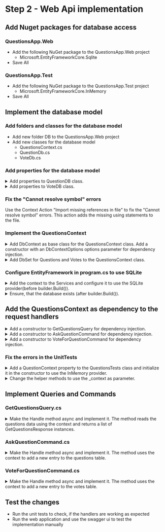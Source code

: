 # Step 2 - Web Api implementation

## Add Nuget packages for database access 

### QuestionsApp.Web

* Add the following NuGet package to the QuestionsApp.Web project
  * Microsoft.EntityFrameworkCore.Sqlite
* Save All


### QuestionsApp.Test

* Add the following NuGet package to the QuestionsApp.Test project
  * Microsoft.EntityFrameworkCore.InMemory
* Save All


## Implement the database model

### Add folders and classes for the database model

* Add new folder DB to the QuestionsApp.Web project
* Add new classes for the database model
  * QuestionsContext.cs
  * QuestionDb.cs
  * VoteDb.cs

### Add properties for the database model

<details><summary>Add properties to QuestionDB class.</summary>
 
~~~c#
[Key]
[DatabaseGenerated(DatabaseGeneratedOption.Identity)]
public int Id { get; set; }
public string Content { get; set; } = "";
public ICollection<VoteDb> Votes { get; set; } = null!;
~~~
</details>

<details><summary>Add properties to VoteDB class.</summary>

~~~c#
[Key]
[DatabaseGenerated(DatabaseGeneratedOption.Identity)]
public int Id { get; set; }
public int QuestionId { get; set; }
public QuestionDb Question { get; set; } = null!;
~~~
</details>

### Fix the "Cannot resolve symbol" errors

Use the Context Action "Import missing references in file" to fix the "Cannot resolve symbol" errors. This action adds the missing using statements to the file.

### Implement the QuestionsContext

<details><summary>Add DbContext as base class for the QuestionsContext class. Add a constructor with an DbContextOptions options parameter for dependency injection.</summary>

~~~c#
public class QuestionsContext : DbContext
{
    public QuestionsContext(DbContextOptions options) : base(options)
    { }
}
~~~
</details>

<details><summary>Add DbSet for Questions and Votes to the  QuestionsContext class.</summary>

~~~c#
public DbSet<QuestionDb> Questions { get; set; }
public DbSet<VoteDb> Votes { get; set; }
~~~
</details>

### Configure EntityFramework in program.cs to use SQLite

<details><summary>Add the context to the Services and configure it to use the SQLite provider(before builder.Build()).</summary>

~~~c#
// Configuration for Entity Framework
var connectionString = new SqliteConnectionStringBuilder() { DataSource = "Production.db" }.ToString();
builder.Services.AddDbContext<QuestionsContext>(x => x.UseSqlite(connectionString));
~~~
</details>

<details><summary>Ensure, that the database exists (after builder.Build()).</summary>

~~~c#
// Make sure, that the database exists
using (var scope = app.Services.CreateScope())
    scope.ServiceProvider.GetRequiredService<QuestionsContext>().Database.EnsureCreated();
~~~
</details>


## Add the QuestionsContext as dependency to the request handlers

<details><summary>Add a constructor to GetQuestionsQuery for dependency injection.</summary>

~~~c#
private readonly QuestionsContext _context;
public GetQuestionsQuery(QuestionsContext context)
{
    _context = context;
}
~~~
</details>

<details><summary>Add a constructor to AskQuestionCommand for dependency injection.</summary>

~~~c#
private readonly QuestionsContext _context;
public AskQuestionCommand(QuestionsContext context)
{
    _context = context;
}
~~~
</details>

<details><summary>Add a constructor to VoteForQuestionCommand for dependency injection.</summary>

~~~c#
private readonly QuestionsContext _context;
public VoteForQuestionCommand(QuestionsContext context)
{
    _context = context;
}
~~~
</details>

### Fix the errors in the UnitTests

<details><summary>Add a QuestionContext property to the QuestionsTests class and initialize it in the constructor to use the InMemory provider.</summary>

~~~c#
private readonly QuestionsContext _context;

public QuestionsTests()
{
	var options = new DbContextOptionsBuilder<QuestionsContext>().
						UseInMemoryDatabase(Guid.NewGuid().ToString()).Options;
	_context = new QuestionsContext(options);
}
~~~
</details>

<details><summary>Change the helper methods to use the _context as parameter.</summary>

~~~c#
private GetQuestionsQuery NewGetQuestionsQueryHandler => new(_context);
private AskQuestionCommand NewAskQuestionCommandHandler => new(_context);
private VoteForQuestionCommand NewVoteForQuestionCommandHandler => new(_context);
~~~
</details>

## Implement Queries and Commands

### GetQuestionsQuery.cs

<details><summary>Make the Handle method async and implement it. The method reads the questions data using the context and returns a list of GetQuestionsResponse instances.</summary>

~~~c#
public async Task<List<GetQuestionsResponse>> Handle(GetQuestionsRequest request, CancellationToken cancellationToken)
{
    return await (from q in _context.Questions
                  select new GetQuestionsResponse { Id = q.Id, Content = q.Content, Votes = q.Votes.Count() }).ToListAsync(cancellationToken);
}
~~~
</details>

### AskQuestionCommand.cs

<details><summary>Make the Handle method async and implement it. The method uses the context to add a new entry to the questions table.</summary>

~~~c#
public async Task<IResult> Handle(AskQuestionRequest request, CancellationToken cancellationToken)
{
    if (string.IsNullOrWhiteSpace(request.Content))
        return Results.BadRequest("The Question Content can not be empty");

    _context.Questions.Add(new QuestionDb { Content = request.Content });
    await _context.SaveChangesAsync(cancellationToken);
    return Results.Ok();
}
~~~
</details>

### VoteForQuestionCommand.cs


<details><summary>Make the Handle method async and implement it. The method uses the context to add a new entry to the votes table.</summary>

~~~c#
public async Task<IResult> Handle(VoteForQuestionRequest request, CancellationToken cancellationToken)
{
    if (!await _context.Questions.AnyAsync(q => q.Id == request.QuestionId, cancellationToken))
        return Results.BadRequest("Invalid Question Id");

    _context.Votes.Add(new VoteDb { QuestionId = request.QuestionId });
    await _context.SaveChangesAsync(cancellationToken);
    return Results.Ok();
}
~~~
</details>

## Test the changes

* Run the unit tests to check, if the handlers are working as expected
* Run the web application and use the swagger ui to test the implementation manually
